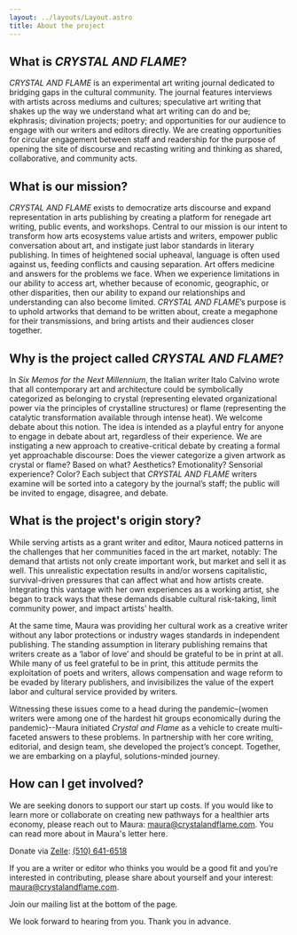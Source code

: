 ```yaml
---
layout: ../layouts/Layout.astro
title: About the project
---
```


## What is *CRYSTAL AND FLAME*?

*CRYSTAL AND FLAME* is an experimental art writing journal dedicated to bridging gaps in the cultural community. The journal features interviews with artists across mediums and cultures; speculative art writing that shakes up the way we understand what art writing can do and be; ekphrasis; divination projects; poetry; and opportunities for our audience to engage with our writers and editors directly. We are creating opportunities for circular engagement between staff and readership for the purpose of opening the site of discourse and recasting writing and thinking as shared, collaborative, and community acts.

## What is our mission?

*CRYSTAL AND FLAME* exists to democratize arts discourse and expand representation in arts publishing by creating a platform for renegade art writing, public events, and workshops. Central to our mission is our intent to transform how arts ecosystems value artists and writers, empower public conversation about art, and instigate just labor standards in literary publishing. In times of heightened social upheaval, language is often used against us, feeding conflicts and causing separation. Art offers medicine and answers for the problems we face. When we experience limitations in our ability to access art, whether because of economic, geographic, or other disparities, then our ability to expand our relationships and understanding can also become limited. *CRYSTAL AND FLAME*’s purpose is to uphold artworks that demand to be written about, create a megaphone for their transmissions, and bring artists and their audiences closer together.

## Why is the project called *CRYSTAL AND FLAME*?

In *Six Memos for the Next Millennium*, the Italian writer Italo Calvino wrote that all contemporary art and architecture could be symbolically categorized as belonging to crystal (representing elevated organizational power via the principles of crystalline structures) or flame (representing the catalytic transformation available through intense heat). We welcome debate about this notion. The idea is intended as a playful entry for anyone to engage in debate about art, regardless of their experience. We are instigating a new approach to creative-critical debate by creating a formal yet approachable discourse: Does the viewer categorize a given artwork as crystal or flame? Based on what? Aesthetics? Emotionality? Sensorial experience? Color? Each subject that *CRYSTAL AND FLAME* writers examine will be sorted into a category by the journal’s staff; the public will be invited to engage, disagree, and debate.

## What is the project's origin story?

While serving artists as a grant writer and editor, Maura noticed patterns in the challenges that her communities faced in the art market, notably: The demand that artists not only create important work, but market and sell it as well. This unrealistic expectation results in and/or worsens capitalistic, survival-driven pressures that can affect what and how artists create. Integrating this vantage with her own experiences as a working artist, she began to track ways that these demands disable cultural risk-taking, limit community power, and impact artists’ health.

At the same time, Maura was providing her cultural work as a creative writer without any labor protections or industry wages standards in independent publishing. The standing assumption in literary publishing remains that writers create as a ‘labor of love’ and should be grateful to be in print at all. While many of us feel grateful to be in print, this attitude permits the exploitation of poets and writers, allows compensation and wage reform to be evaded by literary publishers, and invisibilizes the value of the expert labor and cultural service provided by writers.

Witnessing these issues come to a head during the pandemic–(women writers were among one of the hardest hit groups economically during the pandemic)--Maura initiated *Crystal and Flame* as a vehicle to create multi-faceted answers to these problems. In partnership with her core writing, editorial, and design team, she developed the project’s concept. Together, we are embarking on a playful, solutions-minded journey.

## How can I get involved?

We are seeking donors to support our start up costs. If you would like to learn more or collaborate on creating new pathways for a healthier arts economy, please reach out to Maura: [maura@crystalandflame.com](mailto:maura@crystalandflame.com). You can read more about in Maura's letter here.

Donate via [Zelle](https://www.zellepay.com/go/zelle): [(510) 641-6518](https://www.zellepay.com/go/zelle)

If you are a writer or editor who thinks you would be a good fit and you’re interested in contributing, please share about yourself and your interest: [maura@crystalandflame.com](mailto:maura@crystalandflame.com).

Join our mailing list at the bottom of the page.

We look forward to hearing from you. Thank you in advance.
